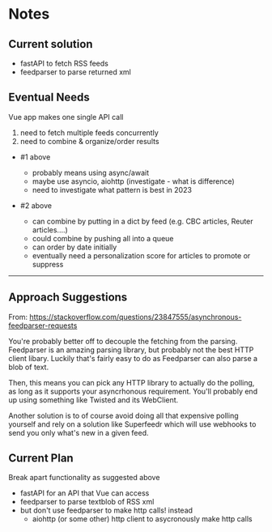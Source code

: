 # Notes

## Current solution
- fastAPI to fetch RSS feeds
- feedparser to parse returned xml

## Eventual Needs
Vue app makes one single API call 


1. need to fetch multiple feeds concurrently
2. need to combine & organize/order results

- #1 above 
  - probably means using async/await
  - maybe use asyncio, aiohttp (investigate - what is difference)
  - need to investigate what pattern is best in 2023


- #2 above
  - can combine by putting in a dict by feed (e.g. CBC articles, Reuter articles....)
  - could combine by pushing all into a queue
  - can order by date initially
  - eventually need a personalization score for articles to promote or suppress

----

## Approach Suggestions


From: 
https://stackoverflow.com/questions/23847555/asynchronous-feedparser-requests

You're probably better off to decouple the fetching from the parsing. Feedparser is an amazing parsing library, but probably not the best HTTP client libary. Luckily that's fairly easy to do as Feedparser can also parse a blob of text.

Then, this means you can pick any HTTP library to actually do the polling, as long as it supports your asyncrhonous requirement. You'll probably end up using something like Twisted and its WebClient.

Another solution is to of course avoid doing all that expensive polling yourself and rely on a solution like Superfeedr which will use webhooks to send you only what's new in a given feed.


## Current Plan

Break apart functionality as suggested above
- fastAPI for an API that Vue can access
- feedparser to parse textblob of RSS xml
- but don't use feedparser to make http calls! instead
  - aiohttp (or some other) http client to asycronously make http calls





